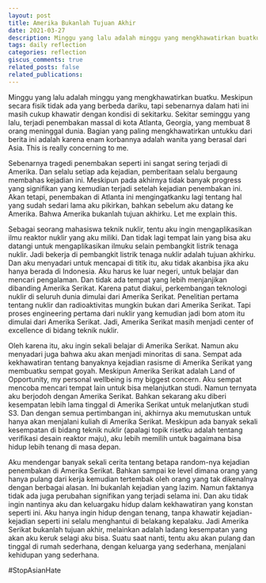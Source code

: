 ```yaml
---
layout: post
title: Amerika Bukanlah Tujuan Akhir
date: 2021-03-27
description: Minggu yang lalu adalah minggu yang mengkhawatirkan buatku. Meskipun secara fisik tidak ada yang berbeda dariku, tapi sebenarnya dalam hati ini masih cukup khawatir dengan kondisi di sekitarku..
tags: daily reflection
categories: reflection
giscus_comments: true
related_posts: false
related_publications:
---
```

Minggu yang lalu adalah minggu yang mengkhawatirkan buatku. Meskipun secara fisik tidak ada yang berbeda dariku, tapi sebenarnya dalam hati ini masih cukup khawatir dengan kondisi di sekitarku. Sekitar seminggu yang lalu, terjadi penembakan massal di kota Atlanta, Georgia, yang membuat 8 orang meninggal dunia. Bagian yang paling mengkhawatirkan untukku dari berita ini adalah karena enam korbannya adalah wanita yang berasal dari Asia. This is really concerning to me.

Sebenarnya tragedi penembakan seperti ini sangat sering terjadi di Amerika. Dan selalu setiap ada kejadian, pemberitaan selalu bergaung membahas kejadian ini. Meskipun pada akhirnya tidak banyak progress yang signifikan yang kemudian terjadi setelah kejadian penembakan ini. Akan tetapi, penembakan di Atlanta ini mengingatkanku lagi tentang hal yang sudah sedari lama aku pikirkan, bahkan sebelum aku datang ke Amerika. Bahwa Amerika bukanlah tujuan akhirku. Let me explain this.

Sebagai seorang mahasiswa teknik nuklir, tentu aku ingin mengaplikasikan ilmu reaktor nuklir yang aku miliki. Dan tidak lagi tempat lain yang bisa aku datangi untuk mengaplikasikan ilmuku selain pembangkit listrik tenaga nuklir. Jadi bekerja di pembangkit listrik tenaga nuklir adalah tujuan akhirku. Dan aku menyadari untuk mencapai di titik itu, aku tidak akanbisa jika aku hanya berada di Indonesia. Aku harus ke luar negeri, untuk belajar dan mencari pengalaman. Dan tidak ada tempat yang lebih menjanjikan dibanding Amerika Serikat. Karena patut diakui, perkembangan teknologi nuklir di seluruh dunia dimulai dari Amerika Serikat. Penelitian pertama tentang nuklir dan radioaktivitas mungkin bukan dari Amerika Serikat. Tapi proses engineering pertama dari nuklir yang kemudian jadi bom atom itu dimulai dari Amerika Serikat. Jadi, Amerika Serikat masih menjadi center of excellence di bidang teknik nuklir.

Oleh karena itu, aku ingin sekali belajar di Amerika Serikat. Namun aku menyadari juga bahwa aku akan menjadi minoritas di sana. Sempat ada kekhawatiran tentang banyaknya kejadian rasisme di Amerika Serikat yang membuatku sempat goyah. Meskipun Amerika Serikat adalah Land of Opportunity, my personal wellbeing is my biggest concern. Aku sempat mencoba mencari tempat lain untuk bisa melanjutkan studi. Namun ternyata aku berjodoh dengan Amerika Serikat. Bahkan sekarang aku diberi kesempatan lebih lama tinggal di Amerika Serikat untuk melanjutkan studi S3. Dan dengan semua pertimbangan ini, akhirnya aku memutuskan untuk hanya akan menjalani kuliah di Amerika Serikat. Meskipun ada banyak sekali kesempatan di bidang teknik nuklir (apalagi topik risetku adalah tentang verifikasi desain reaktor maju), aku lebih memilih untuk bagaimana bisa hidup lebih tenang di masa depan.

Aku mendengar banyak sekali cerita tentang betapa random-nya kejadian penembakan di Amerika Serikat. Bahkan sampai ke level dimana orang yang hanya pulang dari kerja kemudian tertembak oleh orang yang tak dikenalnya dengan berbagai alasan. Ini bukanlah kejadian yang lazim. Namun faktanya tidak ada juga perubahan signifikan yang terjadi selama ini. Dan aku tidak ingin nantinya aku dan keluargaku hidup dalam kekhawatiran yang konstan seperti ini. Aku hanya ingin hidup dengan tenang, tanpa khawatir kejadian-kejadian seperti ini selalu menghantui di belakang kepalaku. Jadi Amerika Serikat bukanlah tujuan akhir, melainkan adalah ladang kesempatan yang akan aku keruk selagi aku bisa. Suatu saat nanti, tentu aku akan pulang dan tinggal di rumah sederhana, dengan keluarga yang sederhana, menjalani kehidupan yang sederhana.

#StopAsianHate
